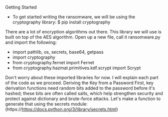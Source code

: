 Getting Started
- To get started writing the ransomware, we will be using the cryptography library:
$ pip install cryptography

There are a lot of encryption algorithms out there. This library we will use is built
on top of the AES algorithm.
Open up a new file, call it ransomware.py and import the following:
- import pathlib, os, secrets, base64, getpass
- import cryptography
- from cryptography.fernet import Fernet
- from cryptography.hazmat.primitives.kdf.scrypt import Scrypt

Don't worry about these imported libraries for now. I will explain each part of the
code as we proceed.
Deriving the Key from a Password
First, key derivation functions need random bits added to the password before
it's hashed; these bits are often called salts, which help strengthen security and
protect against dictionary and brute-force attacks. Let's make a function to
generate that using the secrets module:(https://https://docs.python.org/3/library/secrets.html)
